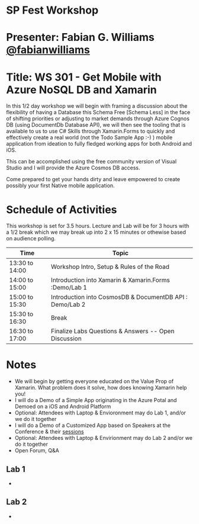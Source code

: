 # SP Fest Workshop
# Presenter: Fabian G. Williams [@fabianwilliams](https://www.twitter.com/fabianwilliams)
# Title: WS 301 - Get Mobile with Azure NoSQL DB and Xamarin

In this 1/2 day workshop we will begin with framing a discussion about the flexibility of having a Database this Schema Free [Schema Less] in the face of shifting priorities or adjusting to market demands through Azure Cognos DB (using DocumentDb Database API), we will then see the tooling that is available to us to use C# Skills through Xamarin.Forms to quickly and effectively create a real world (not the Todo Sample App :-) ) mobile application from ideation to fully fledged working apps for both Android and iOS.
 
This can be accomplished using the free community version of Visual Studio and I will provide the Azure Cosmos DB access.
 
Come prepared to get your hands dirty and leave empowered to create possibly your first Native mobile application.

# Schedule of Activities
This workshop is set for 3.5 hours.  Lecture and Lab will be for 3 hours with a 1/2 break which we may break up into 2 x 15 minutes or othewise based on audience polling. 

|     Time     | Topic                                                      | 
|--------------| -----------------------------------------------------------|
|13:30 to 14:00| Workshop Intro, Setup & Rules of the Road                  |
|14:00 to 15:00| Introduction into Xamarin & Xamarin.Forms :Demo/Lab 1      |
|15:00 to 15:30| Introduction into CosmosDB & DocumentDB API : Demo/Lab 2   |
|15:30 to 16:30| Break                                                      | 
|16:30 to 17:00| Finalize Labs Questions & Answers -- Open Discussion       | 

# Notes
- We will begin by getting everyone educated on the Value Prop of Xamarin. What problem does it solve, how does knowing Xamarin help you!
- I will do a Demo of a Simple App originating in the Azure Potal and Demoed on a iOS and Android Platform
- Optional: Attendees with Laptop & Envioronment may do Lab 1, and/or we do it together
- I will do a Demo of a Customized App based on Speakers at the Conference & their [sessions](https://github.com/fabianwilliams/SPFestDC2018/blob/master/ws301/spfestdc2018spkrs.json)
- Optional: Attendees with Laptop & Envirionment may do Lab 2 and/or we do it together
- Open Forum, Q&A

## Lab 1
- 

## Lab 2
- 
